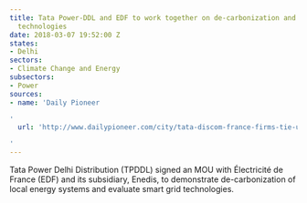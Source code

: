 ```yaml
---
title: Tata Power-DDL and EDF to work together on de-carbonization and smart grid
  technologies
date: 2018-03-07 19:52:00 Z
states:
- Delhi
sectors:
- Climate Change and Energy
subsectors:
- Power
sources:
- name: 'Daily Pioneer

'
  url: 'http://www.dailypioneer.com/city/tata-discom-france-firms-tie-up-for-smart-grid-tech.html

'
---
```


Tata Power Delhi Distribution (TPDDL) signed an MOU with Électricité de France (EDF) and its subsidiary, Enedis, to demonstrate de-carbonization of local energy systems and evaluate smart grid technologies. 
